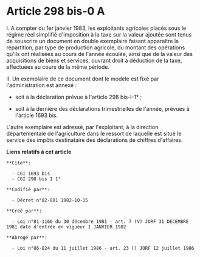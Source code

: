 # Article 298 bis-0 A

I. A compter du 1er janvier 1983, les exploitants agricoles placés sous le régime réel simplifié d'imposition à la taxe sur
la valeur ajoutée sont tenus de souscrire un document en double exemplaire faisant apparaître la répartition, par type de
production agricole, du montant des opérations qu'ils ont réalisées au cours de l'année écoulée, ainsi que de la valeur des
acquisitions de biens et services, ouvrant droit à déduction de la taxe, effectuées au cours de la même période.

II. Un exemplaire de ce document dont le modèle est fixé par l'administration est annexé :

- soit à la déclaration prévue à l'article 298 bis-I-1° ;

- soit à la dernière des déclarations trimestrielles de l'année, prévues à l'article 1693 bis.

L'autre exemplaire est adressé, par l'exploitant, à la direction départementale de l'agriculture dans le ressort de laquelle
est situé le service des impôts destinataire des déclarations de chiffres d'affaires.

**Liens relatifs à cet article**

	**Cite**:

	  - CGI 1693 bis
	  - CGI 298 bis I 1°

	**Codifié par**:

	  - Décret n°82-881 1982-10-15

	**Créé par**:

	  - Loi n°81-1160 du 30 décembre 1981 - art. 7 (V) JORF 31 DECEMBRE 1981 date d'entrée en vigueur 1 JANVIER 1982

	**Abrogé par**:

	  - Loi n°86-824 du 11 juillet 1986 - art. 23 () JORF 12 juillet 1986

